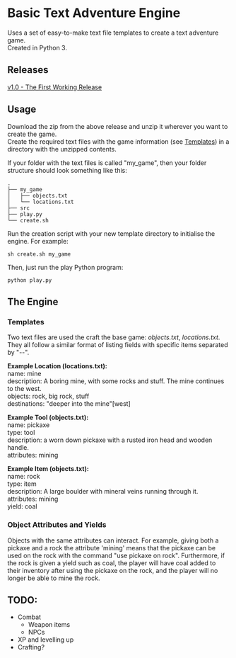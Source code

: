 # Basic Text Adventure Engine

Uses a set of easy-to-make text file templates to create a text adventure game.  
Created in Python 3.

## Releases

[v1.0 - The First Working Release](https://github.com/gardnerjack/TextAdventureEngine-Python/releases/tag/1.0)

## Usage

Download the zip from the above release and unzip it wherever you want to create the game.  
Create the required text files with the game information (see [Templates](#templates)) in a directory with the unzipped contents.

If your folder with the text files is called "my_game", then your folder structure should look something like this:

    .
    ├── my_game
    │   ├── objects.txt
    │   └── locations.txt
    ├── src
    ├── play.py
    └── create.sh

Run the creation script with your new template directory to initialise the engine. For example:

```
sh create.sh my_game
```

Then, just run the play Python program:

```
python play.py
```

## The Engine

### Templates

Two text files are used the craft the base game: *objects.txt*, *locations.txt*.
They all follow a similar format of listing fields with specific items separated by "--".

**Example Location (locations.txt):**  
name: mine  
description: A boring mine, with some rocks and stuff. The mine continues to the west.  
objects: rock, big rock, stuff  
destinations: "deeper into the mine"[west]

**Example Tool (objects.txt):**  
name: pickaxe  
type: tool  
description: a worn down pickaxe with a rusted iron head and wooden handle.  
attributes: mining

**Example Item (objects.txt):**  
name: rock  
type: item  
description: A large boulder with mineral veins running through it.  
attributes: mining  
yield: coal

### Object Attributes and Yields

Objects with the same attributes can interact. For example, giving both a pickaxe and a rock the attribute 'mining' means that the pickaxe can be used on the rock with the command "use pickaxe on rock". Furthermore, if the rock is given a yield such as coal, the player will have coal added to their inventory after using the pickaxe on the rock, and the player will no longer be able to mine the rock.

## TODO:

- Combat
  - Weapon items
  - NPCs
- XP and levelling up
- Crafting?
